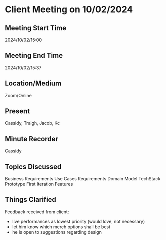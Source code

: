 # Client Meeting on 10/02/2024

## Meeting Start Time

2024/10/02/15:00

## Meeting End Time

2024/10/02/15:37

## Location/Medium

Zoom/Online

## Present

Cassidy, Traigh, Jacob, Kc

## Minute Recorder

Cassidy

## Topics Discussed

Business Requirements
Use Cases
Requirements
Domain Model
TechStack
Prototype
First Iteration Features

## Things Clarified

Feedback received from client:
- live performances as lowest priority (would love, not necessary)
- let him know which merch options shall be best
- he is open to suggestions regarding design
